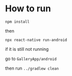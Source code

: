 # How to run

`npm install`

then 

`npx react-native run-android`

if it is still not running

go to `GalleryApp/android`

then run `../gradlew clean`
